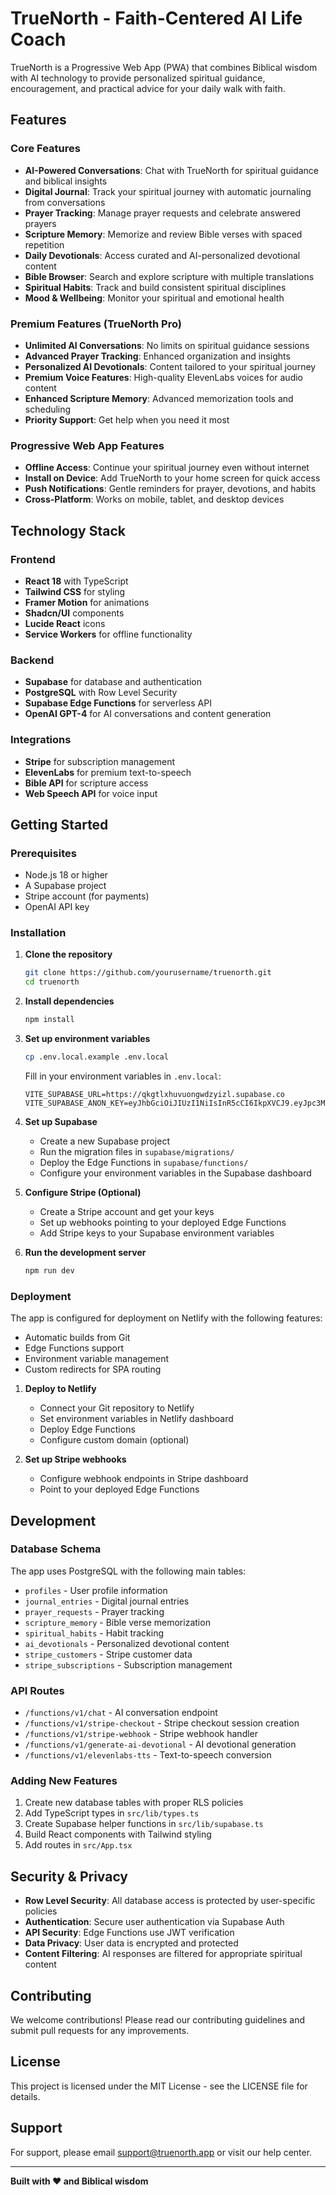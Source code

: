 # TrueNorth - Faith-Centered AI Life Coach

TrueNorth is a Progressive Web App (PWA) that combines Biblical wisdom with AI technology to provide personalized spiritual guidance, encouragement, and practical advice for your daily walk with faith.

## Features

### Core Features
- **AI-Powered Conversations**: Chat with TrueNorth for spiritual guidance and biblical insights
- **Digital Journal**: Track your spiritual journey with automatic journaling from conversations
- **Prayer Tracking**: Manage prayer requests and celebrate answered prayers
- **Scripture Memory**: Memorize and review Bible verses with spaced repetition
- **Daily Devotionals**: Access curated and AI-personalized devotional content
- **Bible Browser**: Search and explore scripture with multiple translations
- **Spiritual Habits**: Track and build consistent spiritual disciplines
- **Mood & Wellbeing**: Monitor your spiritual and emotional health

### Premium Features (TrueNorth Pro)
- **Unlimited AI Conversations**: No limits on spiritual guidance sessions
- **Advanced Prayer Tracking**: Enhanced organization and insights
- **Personalized AI Devotionals**: Content tailored to your spiritual journey
- **Premium Voice Features**: High-quality ElevenLabs voices for audio content
- **Enhanced Scripture Memory**: Advanced memorization tools and scheduling
- **Priority Support**: Get help when you need it most

### Progressive Web App Features
- **Offline Access**: Continue your spiritual journey even without internet
- **Install on Device**: Add TrueNorth to your home screen for quick access
- **Push Notifications**: Gentle reminders for prayer, devotions, and habits
- **Cross-Platform**: Works on mobile, tablet, and desktop devices

## Technology Stack

### Frontend
- **React 18** with TypeScript
- **Tailwind CSS** for styling
- **Framer Motion** for animations
- **Shadcn/UI** components
- **Lucide React** icons
- **Service Workers** for offline functionality

### Backend
- **Supabase** for database and authentication
- **PostgreSQL** with Row Level Security
- **Supabase Edge Functions** for serverless API
- **OpenAI GPT-4** for AI conversations and content generation

### Integrations
- **Stripe** for subscription management
- **ElevenLabs** for premium text-to-speech
- **Bible API** for scripture access
- **Web Speech API** for voice input

## Getting Started

### Prerequisites
- Node.js 18 or higher
- A Supabase project
- Stripe account (for payments)
- OpenAI API key

### Installation

1. **Clone the repository**
   ```bash
   git clone https://github.com/yourusername/truenorth.git
   cd truenorth
   ```

2. **Install dependencies**
   ```bash
   npm install
   ```

3. **Set up environment variables**
   ```bash
   cp .env.local.example .env.local
   ```
   
   Fill in your environment variables in `.env.local`:
   ```env
   VITE_SUPABASE_URL=https://qkgtlxhuvuongwdzyizl.supabase.co
   VITE_SUPABASE_ANON_KEY=eyJhbGciOiJIUzI1NiIsInR5cCI6IkpXVCJ9.eyJpc3MiOiJzdXBhYmFzZSIsInJlZiI6InFrZ3RseGh1dnVvbmd3ZHp5aXpsIiwicm9sZSI6ImFub24iLCJpYXQiOjE3NDg5NDM1MDcsImV4cCI6MjA2NDUxOTUwN30.Hm3YuDkpSVSBwGS5fWr7LykF6JXNLFrgGIB6t6mms04
   ```

4. **Set up Supabase**
   - Create a new Supabase project
   - Run the migration files in `supabase/migrations/`
   - Deploy the Edge Functions in `supabase/functions/`
   - Configure your environment variables in the Supabase dashboard

5. **Configure Stripe (Optional)**
   - Create a Stripe account and get your keys
   - Set up webhooks pointing to your deployed Edge Functions
   - Add Stripe keys to your Supabase environment variables

6. **Run the development server**
   ```bash
   npm run dev
   ```

### Deployment

The app is configured for deployment on Netlify with the following features:
- Automatic builds from Git
- Edge Functions support
- Environment variable management
- Custom redirects for SPA routing

1. **Deploy to Netlify**
   - Connect your Git repository to Netlify
   - Set environment variables in Netlify dashboard
   - Deploy Edge Functions
   - Configure custom domain (optional)

2. **Set up Stripe webhooks**
   - Configure webhook endpoints in Stripe dashboard
   - Point to your deployed Edge Functions

## Development

### Database Schema
The app uses PostgreSQL with the following main tables:
- `profiles` - User profile information
- `journal_entries` - Digital journal entries
- `prayer_requests` - Prayer tracking
- `scripture_memory` - Bible verse memorization
- `spiritual_habits` - Habit tracking
- `ai_devotionals` - Personalized devotional content
- `stripe_customers` - Stripe customer data
- `stripe_subscriptions` - Subscription management

### API Routes
- `/functions/v1/chat` - AI conversation endpoint
- `/functions/v1/stripe-checkout` - Stripe checkout session creation
- `/functions/v1/stripe-webhook` - Stripe webhook handler
- `/functions/v1/generate-ai-devotional` - AI devotional generation
- `/functions/v1/elevenlabs-tts` - Text-to-speech conversion

### Adding New Features
1. Create new database tables with proper RLS policies
2. Add TypeScript types in `src/lib/types.ts`
3. Create Supabase helper functions in `src/lib/supabase.ts`
4. Build React components with Tailwind styling
5. Add routes in `src/App.tsx`

## Security & Privacy

- **Row Level Security**: All database access is protected by user-specific policies
- **Authentication**: Secure user authentication via Supabase Auth
- **API Security**: Edge Functions use JWT verification
- **Data Privacy**: User data is encrypted and protected
- **Content Filtering**: AI responses are filtered for appropriate spiritual content

## Contributing

We welcome contributions! Please read our contributing guidelines and submit pull requests for any improvements.

## License

This project is licensed under the MIT License - see the LICENSE file for details.

## Support

For support, please email support@truenorth.app or visit our help center.

---

**Built with ❤️ and Biblical wisdom**